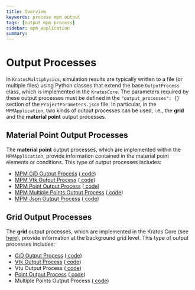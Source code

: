 ```yaml
---
title: Overview
keywords: process mpm output
tags: [output mpm process]
sidebar: mpm_application
summary: 
---
```


# Output Processes

In `KratosMultiphysics`, simulation results are typically written to a file (or multiple files) using Python classes that extend the base `OutputProcess` class, which is implemented in the `KratosCore`.
The parameters required by these output processes must be defined in the `"output_processes": {}` section of the `ProjectParameters.json` file.
In particular, in the `MPMApplication`, two kinds of output processes can be used, i.e., the **grid** and the **material point** output processes.

## Material Point Output Processes
The **material point** output processes, which are implemented within the `MPMApplication`, provide information contained in the material point elements or conditions.
This type of output processes includes:
- [MPM GiD Output Process](./mpm_gid_output_process) ([<i class="fa fa-github"></i> code](https://github.com/KratosMultiphysics/Kratos/blob/master/applications/MPMApplication/python_scripts/mpm_gid_output_process.py))
- [MPM Vtk Output Process](./mpm_vtk_output_process) ([<i class="fa fa-github"></i> code](https://github.com/KratosMultiphysics/Kratos/blob/master/applications/MPMApplication/python_scripts/mpm_vtk_output_process.py))
- [MPM Point Output Process](./mpm_point_output_process) ([<i class="fa fa-github"></i> code](https://github.com/KratosMultiphysics/Kratos/blob/master/applications/MPMApplication/python_scripts/mpm_point_output_process.py))
- [MPM Multiple Points Output Process](./mpm_multiple_points_output_process) ([<i class="fa fa-github"></i> code](https://github.com/KratosMultiphysics/Kratos/blob/master/applications/MPMApplication/python_scripts/mpm_multiple_points_output_process.py))
- [MPM Json Output Process](./mpm_json_output_process) ([<i class="fa fa-github"></i> code](https://github.com/KratosMultiphysics/Kratos/blob/master/applications/MPMApplication/python_scripts/mpm_json_output_process.py))

## Grid Output Processes
The **grid** output processes, which are implemented in the Kratos Core (see [here](../../../Kratos/Processes/Output_Process/Output_Process)), provide information at the background grid level.
This type of output processes includes:
- [GiD Output Process](../../../Kratos/Processes/Output_Process/GiD_Output_Process) ([<i class="fa fa-github"></i> code](https://github.com/KratosMultiphysics/Kratos/blob/master/kratos/python_scripts/gid_output_process.py))
- [Vtk Output Process](../../../Kratos/Processes/Output_Process/VTK_Output_Process) ([<i class="fa fa-github"></i> code](https://github.com/KratosMultiphysics/Kratos/blob/master/kratos/python_scripts/vtk_output_process.py))
- Vtu Output Process ([<i class="fa fa-github"></i> code](https://github.com/KratosMultiphysics/Kratos/blob/master/kratos/python_scripts/vtu_output_process.py))
- [Point Output Process](../../../Kratos/Processes/Output_Process/Point_output_process) ([<i class="fa fa-github"></i> code](https://github.com/KratosMultiphysics/Kratos/blob/master/kratos/python_scripts/point_output_process.py))
- Multiple Points Output Process ([<i class="fa fa-github"></i> code](https://github.com/KratosMultiphysics/Kratos/blob/master/kratos/python_scripts/multiple_points_output_process.py))
